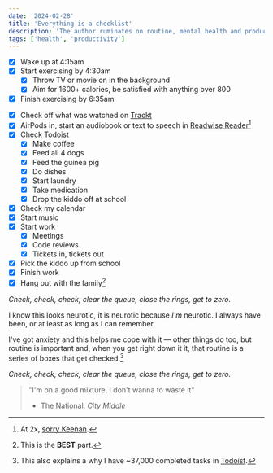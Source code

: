 ```yaml
---
date: '2024-02-28'
title: 'Everything is a checklist'
description: 'The author ruminates on routine, mental health and productibity.'
tags: ['health', 'productivity']
---
```

- [x] Wake up at 4:15am
- [x] Start exercising by 4:30am
  - [x] Throw TV or movie on in the background
  - [x] Aim for 1600+ calories, be satisfied with anything over 800
- [x] Finish exercising by 6:35am
<!-- excerpt -->
- [x] Check off what was watched on [Trackt](https://trakt.tv)
- [x] AirPods in, start an audiobook or text to speech in [Readwise Reader](https://readwise.io/read)[^1]
- [x] Check [Todoist](https://todoist.com)
  - [x] Make coffee
  - [x] Feed all 4 dogs
  - [x] Feed the guinea pig
  - [x] Do dishes
  - [x] Start laundry
  - [x] Take medication
  - [x] Drop the kiddo off at school
- [x] Check my calendar
- [x] Start music
- [x] Start work
  - [x] Meetings
  - [x] Code reviews
  - [x] Tickets in, tickets out
- [x] Pick the kiddo up from school
- [x] Finish work
- [x] Hang out with the family[^2]

*Check, check, check, clear the queue, close the rings, get to zero.*

I know this looks neurotic, it is neurotic because *I'm* neurotic. I always have been, or at least as long as I can remember.

I've got anxiety and this helps me cope with it — other things do too, but routine is important and, when you get right down it it, that routine is a series of boxes that get checked.[^3]

*Check, check, check, clear the queue, close the rings, get to zero.*

> "I'm on a good mixture, I don't wanna to waste it"
> - The National, *City Middle*

[^1]: At 2x, [sorry Keenan](https://gkeenan.co/avgb/hot-take-its-okay-if-we-dont-consume-all-of-the-worlds-information-before-we-die).
[^2]: This is the **BEST** part.
[^3]: This also explains a why I have ~37,000 completed tasks in [Todoist](https://todoist.com).
